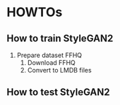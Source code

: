 # HOWTOs

## How to train StyleGAN2

1. Prepare dataset FFHQ
    1. Download FFHQ
    1. Convert to LMDB files

## How to test StyleGAN2
